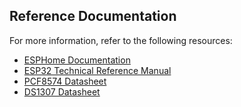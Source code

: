 ## Reference Documentation

For more information, refer to the following resources:

- [ESPHome Documentation](https://esphome.io/)
- [ESP32 Technical Reference Manual](https://www.espressif.com/sites/default/files/documentation/esp32_technical_reference_manual_en.pdf)
- [PCF8574 Datasheet](https://www.nxp.com/docs/en/data-sheet/PCF8574_PCF8574A.pdf)
- [DS1307 Datasheet](https://datasheets.maximintegrated.com/en/ds/DS1307.pdf)
